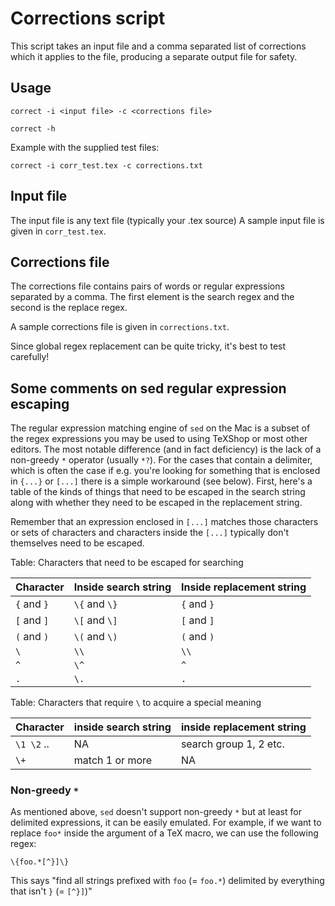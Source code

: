 # Corrections script

This script takes an input file and a comma separated list of corrections which
it applies to the file, producing a separate output file for safety.

## Usage

    correct -i <input file> -c <corrections file>

    correct -h

Example with the supplied test files:

    correct -i corr_test.tex -c corrections.txt


## Input file

The input file is any text file (typically your .tex source)  A sample input file
is given in `corr_test.tex`.

## Corrections file

The corrections file contains pairs of words or regular expressions separated
by a comma. The first element is the search regex and the second is the replace regex.

A sample corrections file is given in `corrections.txt`.

Since global regex replacement can be quite tricky, it's best to test carefully!

## Some comments on sed regular expression escaping

The regular expression matching engine of `sed` on the Mac is a subset of the regex expressions
you may be used to using TeXShop or most other editors. The most notable difference (and in fact deficiency)
is the lack of a non-greedy `*` operator (usually `*?`).  For the cases that contain a delimiter, which
is often the case if e.g. you're looking for something that is enclosed in `{...}` or `[...]` there is a simple workaround (see below). First, here's a table of the kinds of things that need to be escaped in
the search string along with whether they need to be escaped in the replacement string.

Remember that an expression enclosed in `[...]` matches those characters or sets of characters and
characters inside the `[...]` typically don't themselves need to be escaped.

Table: Characters that need to be escaped for searching


| Character   | Inside search string | Inside replacement string |
| ----------- | -------------------- | ------------------------- |
| `{` and `}` |  `\{` and `\}`       | `{` and `}`               |
| `[` and `]` |  `\[` and `\]`       | `[` and `]`               |
| `(` and `)` |  `\(` and `\)`       | `(` and `)`               |
| `\`         |  `\\`                | `\\`                      |
| `^`         |  `\^`                | `^`                       |
| `.`         |  `\.`                | `.`                       |


Table: Characters that require `\` to acquire a special meaning


| Character   | inside search string | inside replacement string |
| ----------- | -------------------- | ------------------------- |
| `\1 \2` ..  |  NA                  | search group 1, 2 etc.    |
| `\+`        |  match 1 or more     | NA                        |



### Non-greedy `*`

As mentioned above, `sed` doesn't support non-greedy `*` but at least for delimited expressions,
it can be easily emulated.  For example, if we want to replace `foo*` inside the argument of a TeX macro,
we can use the following regex:

    \{foo.*[^}]\}

This says "find all strings prefixed with `foo` (= `foo.*`) delimited by everything that isn't `}` (= `[^}]`)"
